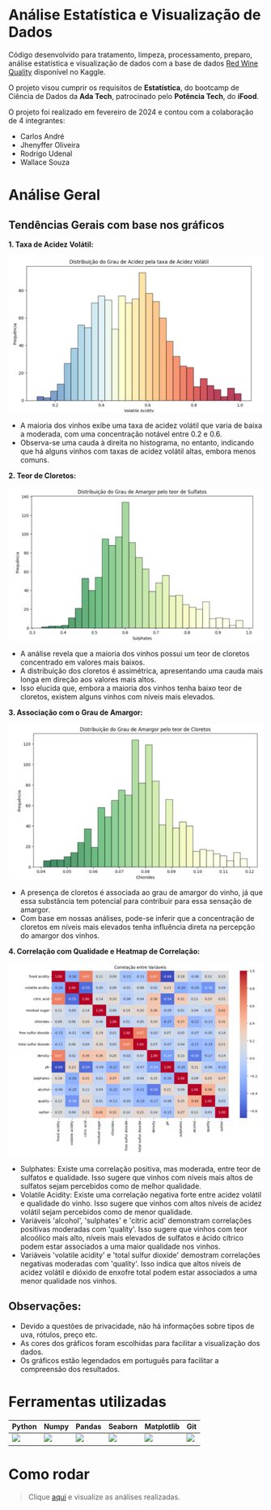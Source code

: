 ﻿# Análise Estatística e Visualização de Dados 
Código desenvolvido para tratamento, limpeza, processamento, preparo, análise estatística e visualização de dados com a base de dados [Red Wine Quality](https://www.kaggle.com/datasets/uciml/red-wine-quality-cortez-et-al-2009) disponível no Kaggle. 

O projeto visou cumprir os requisitos de **Estatística**, do bootcamp de Ciência de Dados da **Ada Tech**, patrocinado pelo **Potência Tech**, do **iFood**. 


O projeto foi realizado em fevereiro de 2024 e contou com a colaboração de 4 integrantes:
* Carlos André
* Jhenyffer Oliveira
* Rodrigo Udenal
* Wallace Souza

# Análise Geral

## Tendências Gerais com base nos gráficos

**1. Taxa de Acidez Volátil:**

![Gráfico 1](graficos/1.png)

+ A maioria dos vinhos exibe uma taxa de acidez volátil que varia de baixa a moderada, com uma concentração notável entre 0.2 e 0.6.
+ Observa-se uma cauda à direita no histograma, no entanto, indicando que há alguns vinhos com taxas de acidez volátil altas, embora menos comuns.


**2. Teor de Cloretos:**

![Gráfico 2](graficos/2.png)

+ A análise revela que a maioria dos vinhos possui um teor de cloretos concentrado em valores mais baixos.
+ A distribuição dos cloretos é assimétrica, apresentando uma cauda mais longa em direção aos valores mais altos.
+ Isso elucida que, embora a maioria dos vinhos tenha baixo teor de cloretos, existem alguns vinhos com níveis mais elevados.


**3. Associação com o Grau de Amargor:**

![Gráfico 3](graficos/3.png)

+ A presença de cloretos é associada ao grau de amargor do vinho, já que essa substância tem potencial para contribuir para essa sensação de amargor.
+ Com base em nossas análises, pode-se inferir que a concentração de cloretos em níveis mais elevados tenha influência direta na percepção do amargor dos vinhos.


**4. Correlação com Qualidade e Heatmap de Correlação:**

![Gráfico 4](graficos/4.png)

+ Sulphates: Existe uma correlação positiva, mas moderada, entre teor de sulfatos e qualidade. Isso sugere que vinhos com níveis mais altos de sulfatos sejam percebidos como de melhor qualidade.
+ Volatile Acidity: Existe uma correlação negativa forte entre acidez volátil e qualidade do vinho. Isso sugere que vinhos com altos níveis de acidez volátil sejam percebidos como de menor qualidade.
+ Variáveis 'alcohol', 'sulphates' e 'citric acid' demonstram correlações positivas moderadas com 'quality'. Isso sugere que vinhos com teor alcoólico mais alto, níveis mais elevados de sulfatos e ácido cítrico podem estar associados a uma maior qualidade nos vinhos.
+ Variáveis 'volatile acidity' e 'total sulfur dioxide' demostram correlações negativas moderadas com 'quality'. Isso indica que altos níveis de acidez volátil e dióxido de enxofre total podem estar associados a uma menor qualidade nos vinhos.

## Observações:
+ Devido a questões de privacidade, não há informações sobre tipos de uva, rótulos, preço etc.
+ As cores dos gráficos foram escolhidas para facilitar a visualização dos dados.
+ Os gráficos estão legendados em português para facilitar a compreensão dos resultados.


# Ferramentas utilizadas

| Python | Numpy | Pandas | Seaborn | Matplotlib | Git | 
| ------ | ----- | ------ | ------- | ---------- | --- | 
| <img src="https://s3.dualstack.us-east-2.amazonaws.com/pythondotorg-assets/media/files/python-logo-only.svg" width="100"> | <img src="https://www.svgrepo.com/show/354127/numpy.svg" width="100"> | <img src="https://upload.wikimedia.org/wikipedia/commons/e/ed/Pandas_logo.svg" width="180"> |<img src="https://seaborn.pydata.org/_images/logo-mark-lightbg.svg" width="130"> | <img src="https://upload.wikimedia.org/wikipedia/commons/8/84/Matplotlib_icon.svg" width="110"> | <img src="https://git-scm.com/images/logos/downloads/Git-Icon-1788C.svg" width="100"> |

# Como rodar

> Clique [aqui](https://github.com/UdenalR/wine_analysis_2024/blob/master/wine_analysis.ipynb) e visualize as análises realizadas.
